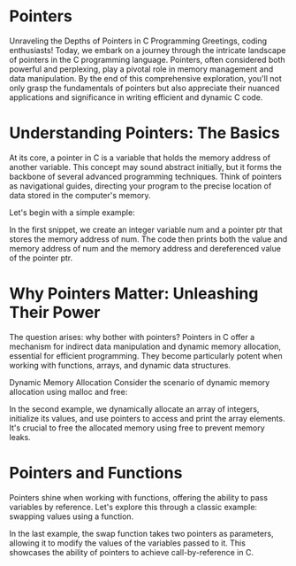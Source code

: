 # Pointers
Unraveling the Depths of Pointers in C Programming
Greetings, coding enthusiasts! Today, we embark on a journey through the intricate landscape of pointers in the C programming language. Pointers, often considered both powerful and perplexing, play a pivotal role in memory management and data manipulation. By the end of this comprehensive exploration, you'll not only grasp the fundamentals of pointers but also appreciate their nuanced applications and significance in writing efficient and dynamic C code.

# Understanding Pointers: The Basics
At its core, a pointer in C is a variable that holds the memory address of another variable. This concept may sound abstract initially, but it forms the backbone of several advanced programming techniques. Think of pointers as navigational guides, directing your program to the precise location of data stored in the computer's memory.

Let's begin with a simple example:

In the first snippet, we create an integer variable num and a pointer ptr that stores the memory address of num. The code then prints both the value and memory address of num and the memory address and dereferenced value of the pointer ptr.

# Why Pointers Matter: Unleashing Their Power
The question arises: why bother with pointers? Pointers in C offer a mechanism for indirect data manipulation and dynamic memory allocation, essential for efficient programming. They become particularly potent when working with functions, arrays, and dynamic data structures.

Dynamic Memory Allocation
Consider the scenario of dynamic memory allocation using malloc and free:

In the second example, we dynamically allocate an array of integers, initialize its values, and use pointers to access and print the array elements. It's crucial to free the allocated memory using free to prevent memory leaks.

# Pointers and Functions
Pointers shine when working with functions, offering the ability to pass variables by reference. Let's explore this through a classic example: swapping values using a function.

In the last example, the swap function takes two pointers as parameters, allowing it to modify the values of the variables passed to it. This showcases the ability of pointers to achieve call-by-reference in C.
